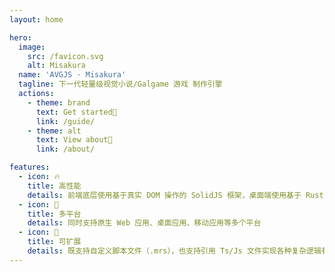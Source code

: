 ```yaml
---
layout: home

hero:
  image:
    src: /favicon.svg
    alt: Misakura
  name: 'AVGJS · Misakura'
  tagline: 下一代轻量级视觉小说/Galgame 游戏 制作引擎
  actions:
    - theme: brand
      text: Get started🌊
      link: /guide/
    - theme: alt
      text: View about🌸
      link: /about/

features:
  - icon: 🔥
    title: 高性能
    details: 前端底层使用基于真实 DOM 操作的 SolidJS 框架，桌面端使用基于 Rust 开发的 Tauri 框架
  - icon: 📱
    title: 多平台
    details: 同时支持原生 Web 应用、桌面应用、移动应用等多个平台
  - icon: 🧩
    title: 可扩展
    details: 既支持自定义脚本文件（.mrs），也支持引用 Ts/Js 文件实现各种复杂逻辑有，以及高定制度的 JSONUI
---
```

